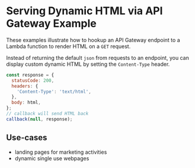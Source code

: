 # Serving Dynamic HTML via API Gateway Example

These examples illustrate how to hookup an API Gateway endpoint to a Lambda function to render HTML on a `GET` request.

Instead of returning the default `json` from requests to an endpoint, you can display custom dynamic HTML by setting the `Content-Type` header.

```js
const response = {
  statusCode: 200,
  headers: {
    'Content-Type': 'text/html',
  },
  body: html,
};
// callback will send HTML back
callback(null, response);
```

## Use-cases

- landing pages for marketing activities
- dynamic single use webpages